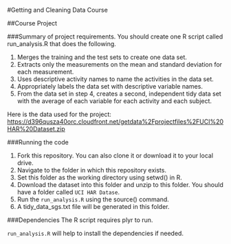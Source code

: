 #Getting and Cleaning Data Course

##Course Project

###Summary of project requirements.
You should create one R script called run_analysis.R that does the following. 

1. Merges the training and the test sets to create one data set.
2. Extracts only the measurements on the mean and standard deviation for each measurement.
3. Uses descriptive activity names to name the activities in the data set.
4. Appropriately labels the data set with descriptive variable names.
5. From the data set in step 4, creates a second, independent tidy data set with the average of each variable for each activity and each subject.


Here is the data used for the project: 
https://d396qusza40orc.cloudfront.net/getdata%2Fprojectfiles%2FUCI%20HAR%20Dataset.zip 

###Running the code
1. Fork this repository. You can also clone it or download it to your local drive.
2. Navigate to the folder in which this repository exists.
3. Set this folder as the working directory using setwd() in R.
4. Download the dataset into this folder and unzip to this folder. You should have a folder called `UCI HAR Datase`.
5. Run the `run_analysis.R` using the source() command.
6. A tidy_data_sgs.txt file will be generated in this folder.


###Dependencies
The R script requires plyr to run.

`run_analysis.R` will help to install the dependencies if needed.